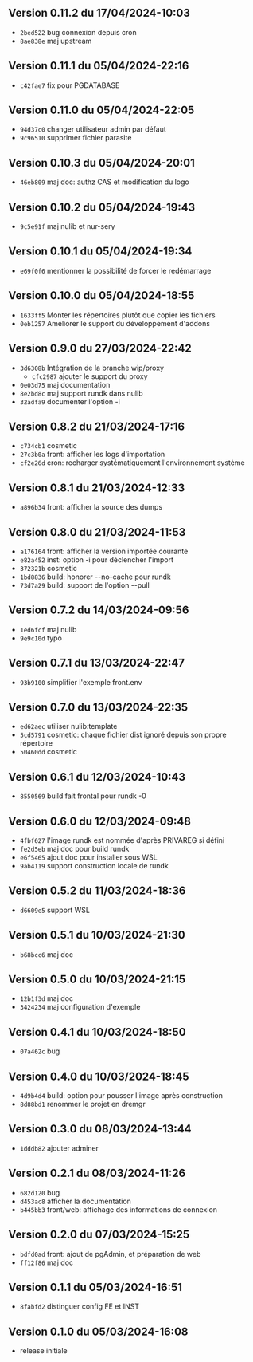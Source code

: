 ## Version 0.11.2 du 17/04/2024-10:03

* `2bed522` bug connexion depuis cron
* `8ae838e` maj upstream

## Version 0.11.1 du 05/04/2024-22:16

* `c42fae7` fix pour PGDATABASE

## Version 0.11.0 du 05/04/2024-22:05

* `94d37c0` changer utilisateur admin par défaut
* `9c96510` supprimer fichier parasite

## Version 0.10.3 du 05/04/2024-20:01

* `46eb809` maj doc: authz CAS et modification du logo

## Version 0.10.2 du 05/04/2024-19:43

* `9c5e91f` maj nulib et nur-sery

## Version 0.10.1 du 05/04/2024-19:34

* `e69f0f6` mentionner la possibilité de forcer le redémarrage

## Version 0.10.0 du 05/04/2024-18:55

* `1633ff5` Monter les répertoires plutôt que copier les fichiers
* `0eb1257` Améliorer le support du développement d'addons

## Version 0.9.0 du 27/03/2024-22:42

* `3d6308b` Intégration de la branche wip/proxy
  * `cfc2987` ajouter le support du proxy
* `0e03d75` maj documentation
* `8e2bd8c` maj support rundk dans nulib
* `32adfa9` documenter l'option -i

## Version 0.8.2 du 21/03/2024-17:16

* `c734cb1` cosmetic
* `27c3b0a` front: afficher les logs d'importation
* `cf2e26d` cron: recharger systématiquement l'environnement système

## Version 0.8.1 du 21/03/2024-12:33

* `a896b34` front: afficher la source des dumps

## Version 0.8.0 du 21/03/2024-11:53

* `a176164` front: afficher la version importée courante
* `e82a452` inst: option -i pour déclencher l'import
* `372321b` cosmetic
* `1bd8836` build: honorer --no-cache pour rundk
* `73d7a29` build: support de l'option --pull

## Version 0.7.2 du 14/03/2024-09:56

* `1ed6fcf` maj nulib
* `9e9c10d` typo

## Version 0.7.1 du 13/03/2024-22:47

* `93b9100` simplifier l'exemple front.env

## Version 0.7.0 du 13/03/2024-22:35

* `ed62aec` utiliser nulib:template
* `5cd5791` cosmetic: chaque fichier dist ignoré depuis son propre répertoire
* `50460dd` cosmetic

## Version 0.6.1 du 12/03/2024-10:43

* `8550569` build fait frontal pour rundk -0

## Version 0.6.0 du 12/03/2024-09:48

* `4fbf627` l'image rundk est nommée d'après PRIVAREG si défini
* `fe2d5eb` maj doc pour build rundk
* `e6f5465` ajout doc pour installer sous WSL
* `9ab4119` support construction locale de rundk

## Version 0.5.2 du 11/03/2024-18:36

* `d6609e5` support WSL

## Version 0.5.1 du 10/03/2024-21:30

* `b68bcc6` maj doc

## Version 0.5.0 du 10/03/2024-21:15

* `12b1f3d` maj doc
* `3424234` maj configuration d'exemple

## Version 0.4.1 du 10/03/2024-18:50

* `07a462c` bug

## Version 0.4.0 du 10/03/2024-18:45

* `4d9b4d4` build: option pour pousser l'image après construction
* `8d88bd1` renommer le projet en dremgr

## Version 0.3.0 du 08/03/2024-13:44

* `1dddb82` ajouter adminer

## Version 0.2.1 du 08/03/2024-11:26

* `682d120` bug
* `d453ac8` afficher la documentation
* `b445bb3` front/web: affichage des informations de connexion

## Version 0.2.0 du 07/03/2024-15:25

* `bdfd0ad` front: ajout de pgAdmin, et préparation de web
* `ff12f86` maj doc

## Version 0.1.1 du 05/03/2024-16:51

* `8fabfd2` distinguer config FE et INST

## Version 0.1.0 du 05/03/2024-16:08

* release initiale
